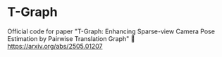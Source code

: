 # T-Graph
Official code for paper "T-Graph: Enhancing Sparse-view Camera Pose Estimation by Pairwise Translation Graph" 
🔗 https://arxiv.org/abs/2505.01207

